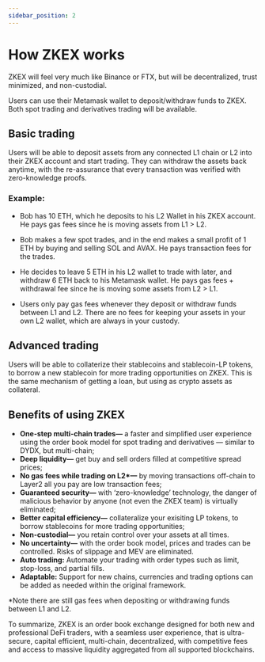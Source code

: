 ```yaml
---
sidebar_position: 2
---
```


# How ZKEX works

ZKEX will feel very much like Binance or FTX, but will be decentralized, trust minimized, and non-custodial.

Users can use their Metamask wallet to deposit/withdraw funds to ZKEX. Both spot trading and derivatives trading will be available.

## Basic trading

Users will be able to deposit assets from any connected L1 chain or L2 into their ZKEX account and start trading. They can withdraw the assets back anytime, with the re-assurance that every transaction was verified with zero-knowledge proofs.

### Example:

- Bob has 10 ETH, which he deposits to his L2 Wallet in his ZKEX account. He pays gas fees since he is moving assets from L1 > L2.
- Bob makes a few spot trades, and in the end makes a small profit of 1 ETH by buying and selling SOL and AVAX. He pays transaction fees for the trades.
- He decides to leave 5 ETH in his L2 wallet to trade with later, and withdraw 6 ETH back to his Metamask wallet. He pays gas fees + withdrawal fee since he is moving some assets from L2 > L1.

- Users only pay gas fees whenever they deposit or withdraw funds between L1 and L2. There are no fees for keeping your assets in your own L2 wallet, which are always in your custody.

## Advanced trading

Users will be able to collaterize their stablecoins and stablecoin-LP tokens, to borrow a new stablecoin for more trading opportunities on ZKEX. This is the same mechanism of getting a loan, but using as crypto assets as collateral.

## Benefits of using ZKEX

- **One-step multi-chain trades—** a faster and simplified user experience using the order book model for spot trading and derivatives — similar to DYDX, but multi-chain;
- **Deep liquidity—** get buy and sell orders filled at competitive spread prices;
- **No gas fees while trading on L2\*—** by moving transactions off-chain to Layer2 all you pay are low transaction fees;
- **Guaranteed security—** with ‘zero-knowledge’ technology, the danger of malicious behavior by anyone (not even the ZKEX team) is virtually eliminated;
- **Better capital efficiency—** collateralize your exisiting LP tokens, to borrow stablecoins for more trading opportunities;
- **Non-custodial—** you retain control over your assets at all times.
- **No uncertainty—** with the order book model, prices and trades can be controlled. Risks of slippage and MEV are eliminated.
- **Auto trading:** Automate your trading with order types such as limit, stop-loss, and partial fills.
- **Adaptable:** Support for new chains, currencies and trading options can be added as needed within the original framework.

\*Note there are still gas fees when depositing or withdrawing funds between L1 and L2.

To summarize, ZKEX is an order book exchange designed for both new and professional DeFi traders, with a seamless user experience, that is ultra-secure, capital efficient, multi-chain, decentralized, with competitive fees and access to massive liquidity aggregated from all supported blockchains.
